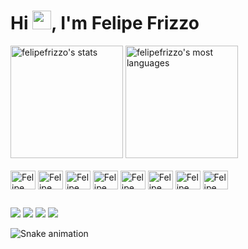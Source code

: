 
<h1 align="left">Hi <img src="https://raw.githubusercontent.com/kaueMarques/kaueMarques/master/hi.gif" width="30px">, I'm Felipe Frizzo</h1>

<div>
  <a href="https://github.com/felipefrizzovg"></a>
  <img height="180em" src="https://github-readme-stats.vercel.app/api?username=felipefrizzovg&show_icons=true&theme=vision-friendly-dark" alt="felipefrizzo's stats"/>
  <img height="180em" src="https://github-readme-stats.vercel.app/api/top-langs/?username=felipefrizzovg&layout=compact&theme=vision-friendly-dark" alt="felipefrizzo's most languages"/>
</div>

<br>

<div display="inline-block">
  <img align="center" alt="Felipe React" src="https://cdn.jsdelivr.net/gh/devicons/devicon/icons/react/react-original.svg" height="30px" width="40px"/>
  <img align="center" alt="Felipe JS" src="https://cdn.jsdelivr.net/gh/devicons/devicon/icons/javascript/javascript-original.svg" height="30px" width="40px"/>
  <img align="center" alt="Felipe TS" src="https://cdn.jsdelivr.net/gh/devicons/devicon/icons/typescript/typescript-original.svg" height="30px" width="40px"/>
  <img align="center" alt="Felipe HTML" src="https://cdn.jsdelivr.net/gh/devicons/devicon/icons/html5/html5-original.svg" height="30px" width="40px"/>
  <img align="center" alt="Felipe CSS" src="https://cdn.jsdelivr.net/gh/devicons/devicon/icons/css3/css3-original.svg" height="30px" width="40px"/>
  <img align="center" alt="Felipe SASS" src="https://cdn.jsdelivr.net/gh/devicons/devicon/icons/sass/sass-original.svg" height="30px" width="40px"/>
  <img align="center" alt="Felipe Git" src="https://cdn.jsdelivr.net/gh/devicons/devicon/icons/git/git-original.svg" height="30px" width="40px"/>
  <img align="center" alt="Felipe VScode" src="https://cdn.jsdelivr.net/gh/devicons/devicon/icons/vscode/vscode-original.svg" height="30px" width="40px"/>
</div>
  
##


<div> 
  <a href="https://instagram.com/felipefrizzovg" target="_blank"><img src="https://img.shields.io/badge/-Instagram-%23E4405F?style=for-the-badge&logo=instagram&logoColor=white" target="_blank"></a>
 <a href="discordapp.com/users/427562070884483096" target="_blank"><img src="https://img.shields.io/badge/Discord-7289DA?style=for-the-badge&logo=discord&logoColor=white" target="_blank"></a> 
  <a href = "mailto:felipefrizzovg@gmail.com"><img src="https://img.shields.io/badge/-Gmail-%23333?style=for-the-badge&logo=gmail&logoColor=white" target="_blank"></a>
  <a href="https://www.linkedin.com/in/felipe-frizzo-2336b61a4/" target="_blank"><img src="https://img.shields.io/badge/-LinkedIn-%230077B5?style=for-the-badge&logo=linkedin&logoColor=white" target="_blank"></a> 
 
  ![Snake animation](https://github.com/felipefrizzovg/felipefrizzovg)
 
</div>
